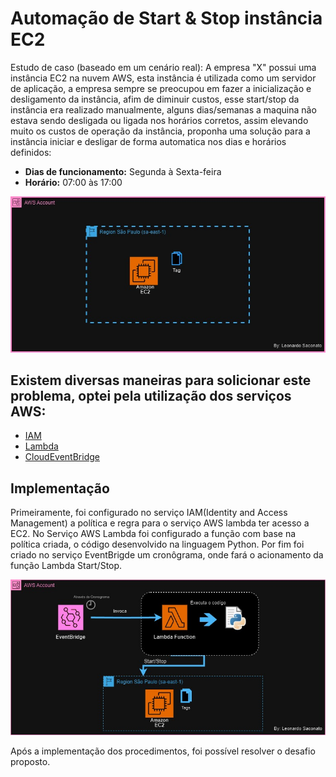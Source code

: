 # Automação de Start & Stop instância EC2

Estudo de caso (baseado em um cenário real): A empresa "X" possui uma instância EC2 na nuvem AWS, esta instância é utilizada como um servidor de aplicação, a empresa sempre se preocupou em fazer a inicialização e desligamento da instância, afim de diminuir custos, esse start/stop da instância era realizado manualmente, alguns dias/semanas a maquina não estava sendo desligada ou ligada nos horários corretos, assim elevando muito os custos de operação da instância, proponha uma solução para a instância iniciar e desligar de forma automatica nos dias e horários definidos:

* **Dias de funcionamento:** Segunda à Sexta-feira
* **Horário:** 07:00 às 17:00

![Diagrama Infraestrutura em Nuvem atual](img/InfractrutureEC2-atual.jpeg)

## Existem diversas maneiras para solicionar este problema, optei pela utilização dos serviços AWS:

 * [IAM](https://aws.amazon.com/pt/iam/)
 * [Lambda](https://aws.amazon.com/pt/lambda/?nc2=type_a) 
 * [CloudEventBridge](https://aws.amazon.com/pt/eventbridge/)

## Implementação 

Primeiramente, foi configurado no serviço IAM(Identity and Access Management) a política e regra para o serviço AWS lambda ter acesso a EC2.
No Serviço AWS Lambda foi configurado a função com base na política criada, o código desenvolvido na linguagem Python. Por fim foi criado no serviço EventBrigde um cronôgrama, onde fará o acionamento da função Lambda Start/Stop.

![Diagrama Infraestrutura em Nuvem após as configurações da automação](img/InfractrutureEC2-automized.jpeg)

Após a implementação dos procedimentos, foi possível resolver o desafio proposto. 
